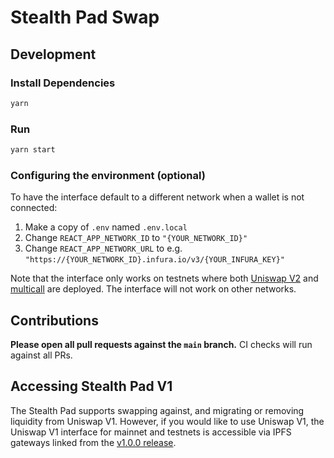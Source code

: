 # Stealth Pad Swap

## Development

### Install Dependencies

```bash
yarn
```

### Run

```bash
yarn start
```

### Configuring the environment (optional)

To have the interface default to a different network when a wallet is not connected:

1. Make a copy of `.env` named `.env.local`
2. Change `REACT_APP_NETWORK_ID` to `"{YOUR_NETWORK_ID}"`
3. Change `REACT_APP_NETWORK_URL` to e.g. `"https://{YOUR_NETWORK_ID}.infura.io/v3/{YOUR_INFURA_KEY}"` 

Note that the interface only works on testnets where both 
[Uniswap V2](https://uniswap.org/docs/v2/smart-contracts/factory/) and 
[multicall](https://github.com/makerdao/multicall) are deployed.
The interface will not work on other networks.

## Contributions

**Please open all pull requests against the `main` branch.** 
CI checks will run against all PRs.

## Accessing Stealth Pad V1

The Stealth Pad supports swapping against, and migrating or removing liquidity from Uniswap V1. However,
if you would like to use Uniswap V1, the Uniswap V1 interface for mainnet and testnets is accessible via IPFS gateways 
linked from the [v1.0.0 release](https://github.com/Uniswap/uniswap-interface/releases/tag/v1.0.0).
